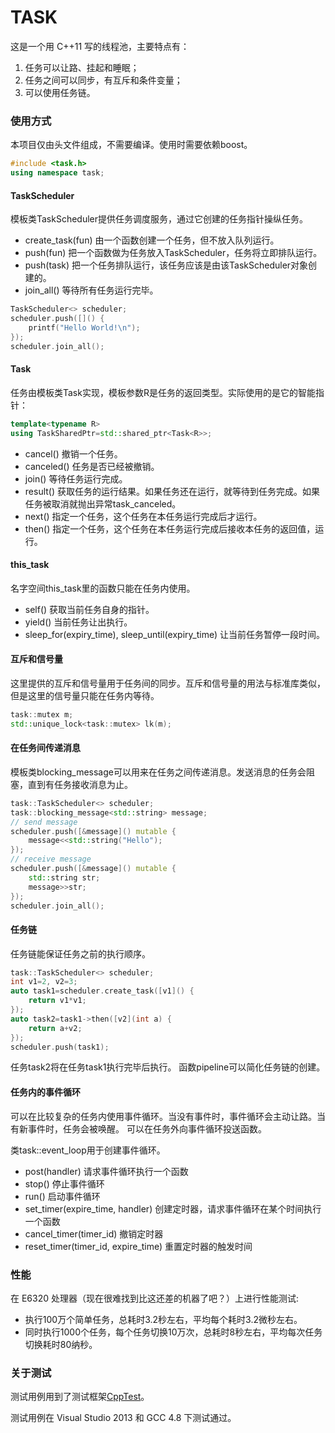 # TASK
这是一个用 C++11 写的线程池，主要特点有：
1. 任务可以让路、挂起和睡眠；
2. 任务之间可以同步，有互斥和条件变量；
3. 可以使用任务链。

### 使用方式

本项目仅由头文件组成，不需要编译。使用时需要依赖boost。

```C++
#include <task.h>
using namespace task;
```

#### TaskScheduler

模板类TaskScheduler提供任务调度服务，通过它创建的任务指针操纵任务。

- create_task(fun)	由一个函数创建一个任务，但不放入队列运行。
- push(fun)		把一个函数做为任务放入TaskScheduler，任务将立即排队运行。
- push(task)		把一个任务排队运行，该任务应该是由该TaskScheduler对象创建的。
- join_all()		等待所有任务运行完毕。

```C++
TaskScheduler<> scheduler;
scheduler.push([]() { 
	printf("Hello World!\n");
});
scheduler.join_all();

```

#### Task

任务由模板类Task<R>实现，模板参数R是任务的返回类型。实际使用的是它的智能指针：
```C++
template<typename R>
using TaskSharedPtr=std::shared_ptr<Task<R>>;
```

- cancel()		撤销一个任务。
- canceled()		任务是否已经被撤销。
- join()			等待任务运行完成。
- result()		获取任务的运行结果。如果任务还在运行，就等待到任务完成。如果任务被取消就抛出异常task_canceled。
- next()			指定一个任务，这个任务在本任务运行完成后才运行。
- then()			指定一个任务，这个任务在本任务运行完成后接收本任务的返回值，运行。

#### this_task

名字空间this_task里的函数只能在任务内使用。
- self()		获取当前任务自身的指针。
- yield()	当前任务让出执行。
- sleep_for(expiry_time), sleep_until(expiry_time)		让当前任务暂停一段时间。

#### 互斥和信号量

这里提供的互斥和信号量用于任务间的同步。互斥和信号量的用法与标准库类似，但是这里的信号量只能在任务内等待。
```C++
task::mutex m;
std::unique_lock<task::mutex> lk(m);
```

#### 在任务间传递消息

模板类blocking_message可以用来在任务之间传递消息。发送消息的任务会阻塞，直到有任务接收消息为止。

```C++
task::TaskScheduler<> scheduler;
task::blocking_message<std::string> message;
// send message
scheduler.push([&message]() mutable {
	message<<std::string("Hello");
});
// receive message
scheduler.push([&message]() mutable {
	std::string str;
	message>>str;
});
scheduler.join_all();
```

#### 任务链

任务链能保证任务之前的执行顺序。

```C++
task::TaskScheduler<> scheduler;
int v1=2, v2=3;
auto task1=scheduler.create_task([v1]() { 
	return v1*v1;
});
auto task2=task1->then([v2](int a) {
	return a+v2;
});
scheduler.push(task1);
```

任务task2将在任务task1执行完毕后执行。
函数pipeline可以简化任务链的创建。

#### 任务内的事件循环

可以在比较复杂的任务内使用事件循环。当没有事件时，事件循环会主动让路。当有新事件时，任务会被唤醒。
可以在任务外向事件循环投送函数。

类task::event_loop用于创建事件循环。

- post(handler)		请求事件循环执行一个函数
- stop()				停止事件循环
- run()				启动事件循环
- set_timer(expire_time, handler)
					创建定时器，请求事件循环在某个时间执行一个函数
- cancel_timer(timer_id)
					撤销定时器
- reset_timer(timer_id, expire_time)
					重置定时器的触发时间

### 性能

在 E6320 处理器（现在很难找到比这还差的机器了吧？）上进行性能测试:

- 执行100万个简单任务，总耗时3.2秒左右，平均每个耗时3.2微秒左右。
- 同时执行1000个任务，每个任务切换10万次，总耗时8秒左右，平均每次任务切换耗时80纳秒。

### 关于测试

测试用例用到了测试框架[CppTest](https://sourceforge.net/projects/cpptest/ "CppTest")。

测试用例在 Visual Studio 2013 和 GCC 4.8 下测试通过。

